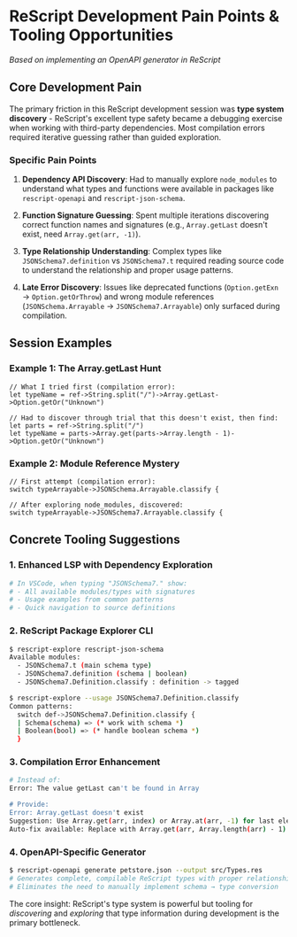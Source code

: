 # ReScript Development Pain Points & Tooling Opportunities

_Based on implementing an OpenAPI generator in ReScript_

## Core Development Pain

The primary friction in this ReScript development session was **type system discovery** - ReScript's excellent type safety became a debugging exercise when working with third-party dependencies. Most compilation errors required iterative guessing rather than guided exploration.

### Specific Pain Points

1. **Dependency API Discovery**: Had to manually explore `node_modules` to understand what types and functions were available in packages like `rescript-openapi` and `rescript-json-schema`.

2. **Function Signature Guessing**: Spent multiple iterations discovering correct function names and signatures (e.g., `Array.getLast` doesn't exist, need `Array.get(arr, -1)`).

3. **Type Relationship Understanding**: Complex types like `JSONSchema7.definition` vs `JSONSchema7.t` required reading source code to understand the relationship and proper usage patterns.

4. **Late Error Discovery**: Issues like deprecated functions (`Option.getExn` → `Option.getOrThrow`) and wrong module references (`JSONSchema.Arrayable` → `JSONSchema7.Arrayable`) only surfaced during compilation.

## Session Examples

### Example 1: The Array.getLast Hunt

```rescript
// What I tried first (compilation error):
let typeName = ref->String.split("/")->Array.getLast->Option.getOr("Unknown")

// Had to discover through trial that this doesn't exist, then find:
let parts = ref->String.split("/")
let typeName = parts->Array.get(parts->Array.length - 1)->Option.getOr("Unknown")
```

### Example 2: Module Reference Mystery

```rescript
// First attempt (compilation error):
switch typeArrayable->JSONSchema.Arrayable.classify {

// After exploring node_modules, discovered:
switch typeArrayable->JSONSchema7.Arrayable.classify {
```

## Concrete Tooling Suggestions

### 1. Enhanced LSP with Dependency Exploration

```bash
# In VSCode, when typing "JSONSchema7." show:
# - All available modules/types with signatures
# - Usage examples from common patterns
# - Quick navigation to source definitions
```

### 2. ReScript Package Explorer CLI

```bash
$ rescript-explore rescript-json-schema
Available modules:
  - JSONSchema7.t (main schema type)
  - JSONSchema7.definition (schema | boolean)
  - JSONSchema7.Definition.classify : definition -> tagged

$ rescript-explore --usage JSONSchema7.Definition.classify
Common patterns:
  switch def->JSONSchema7.Definition.classify {
  | Schema(schema) => (* work with schema *)
  | Boolean(bool) => (* handle boolean schema *)
  }
```

### 3. Compilation Error Enhancement

```bash
# Instead of:
Error: The value getLast can't be found in Array

# Provide:
Error: Array.getLast doesn't exist
Suggestion: Use Array.get(arr, index) or Array.at(arr, -1) for last element
Auto-fix available: Replace with Array.get(arr, Array.length(arr) - 1)
```

### 4. OpenAPI-Specific Generator

```bash
$ rescript-openapi generate petstore.json --output src/Types.res
# Generates complete, compilable ReScript types with proper relationships
# Eliminates the need to manually implement schema → type conversion
```

The core insight: ReScript's type system is powerful but tooling for _discovering_ and _exploring_ that type information during development is the primary bottleneck.
